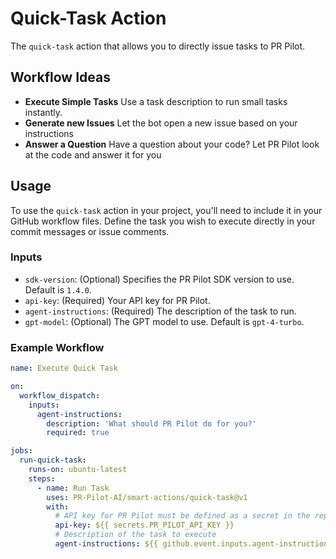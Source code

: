 # Quick-Task Action

The `quick-task` action that allows you to directly issue tasks to PR Pilot.

## Workflow Ideas

- **Execute Simple Tasks** Use a task description to run small tasks instantly.
- **Generate new Issues** Let the bot open a new issue based on your instructions
- **Answer a Question** Have a question about your code? Let PR Pilot look at the code and answer it for you

## Usage

To use the `quick-task` action in your project, you'll need to include it in your GitHub workflow files. Define the task you wish to execute directly in your commit messages or issue comments.

### Inputs

- `sdk-version`: (Optional) Specifies the PR Pilot SDK version to use. Default is `1.4.0`.
- `api-key`: (Required) Your API key for PR Pilot.
- `agent-instructions`: (Required) The description of the task to run.
- `gpt-model`: (Optional) The GPT model to use. Default is `gpt-4-turbo`.

### Example Workflow

```yaml
name: Execute Quick Task

on:
  workflow_dispatch:
    inputs:
      agent-instructions:
        description: 'What should PR Pilot do for you?'
        required: true

jobs:
  run-quick-task:
    runs-on: ubuntu-latest
    steps:
      - name: Run Task
        uses: PR-Pilot-AI/smart-actions/quick-task@v1
        with:
          # API key for PR Pilot must be defined as a secret in the repository
          api-key: ${{ secrets.PR_PILOT_API_KEY }}
          # Description of the task to execute
          agent-instructions: ${{ github.event.inputs.agent-instructions }}
```
